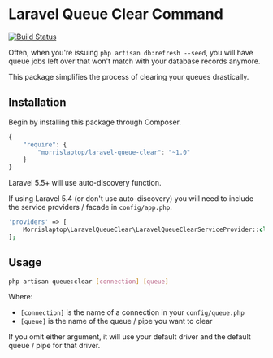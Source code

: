 # Laravel Queue Clear Command

[![Build Status](https://travis-ci.org/morrislaptop/laravel-queue-clear.png?branch=master)](https://travis-ci.org/morrislaptop/laravel-queue-clear)

Often, when you're issuing `php artisan db:refresh --seed`, you will have queue jobs left over that won't match with
your database records anymore.

This package simplifies the process of clearing your queues drastically.

## Installation

Begin by installing this package through Composer.

```js
{
    "require": {
		"morrislaptop/laravel-queue-clear": "~1.0"
	}
}
```

Laravel 5.5+ will use auto-discovery function.

If using Laravel 5.4 (or don't use auto-discovery) you will need to include the service providers / facade in `config/app.php`.

```php
'providers' => [
    Morrislaptop\LaravelQueueClear\LaravelQueueClearServiceProvider::class,
];
```

## Usage

```bash
php artisan queue:clear [connection] [queue]
```

Where:

* `[connection]` is the name of a connection in your `config/queue.php`
* `[queue]` is the name of the queue / pipe you want to clear

If you omit either argument, it will use your default driver and the default queue / pipe for that driver.
